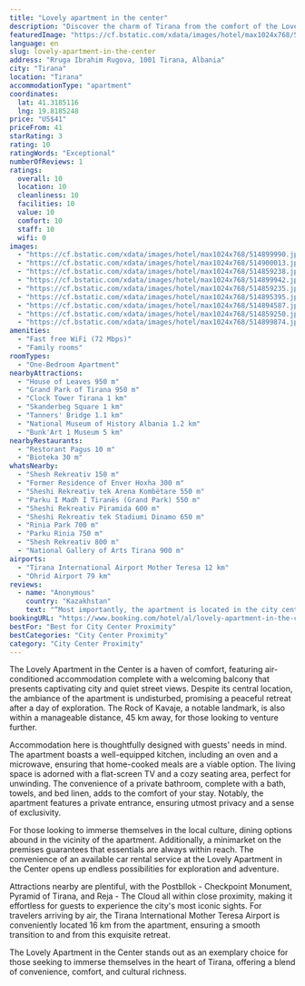 ```yaml
---
title: "Lovely apartment in the center"
description: "Discover the charm of Tirana from the comfort of the Lovely Apartment in the Center, a prime choice for travelers seeking both convenience and tranquility."
featuredImage: "https://cf.bstatic.com/xdata/images/hotel/max1024x768/514899990.jpg?k=a4a8988a6c518a5f177937ccd296bd89814b7b0ad6a398e8999d206b09cb87d4&o=&hp=1"
language: en
slug: lovely-apartment-in-the-center
address: "Rruga Ibrahim Rugova, 1001 Tirana, Albania"
city: "Tirana"
location: "Tirana"
accommodationType: "apartment"
coordinates:
  lat: 41.3185116
  lng: 19.8185248
price: "US$41"
priceFrom: 41
starRating: 3
rating: 10
ratingWords: "Exceptional"
numberOfReviews: 1
ratings:
  overall: 10
  location: 10
  cleanliness: 10
  facilities: 10
  value: 10
  comfort: 10
  staff: 10
  wifi: 0
images:
  - "https://cf.bstatic.com/xdata/images/hotel/max1024x768/514899990.jpg?k=a4a8988a6c518a5f177937ccd296bd89814b7b0ad6a398e8999d206b09cb87d4&o=&hp=1"
  - "https://cf.bstatic.com/xdata/images/hotel/max1024x768/514900013.jpg?k=6cb170cc75eb284239e486f19975a878634a06db36e29460c1c5e27eec4c8622&o=&hp=1"
  - "https://cf.bstatic.com/xdata/images/hotel/max1024x768/514859238.jpg?k=97edaf96699ff53d1e7c1704381466da17942c9c235e84b4246f18dc52db633a&o=&hp=1"
  - "https://cf.bstatic.com/xdata/images/hotel/max1024x768/514899942.jpg?k=af661040ece0de14b7b453136a6fe713553f1795cc4ebfa1e03c859e77ff5f9e&o=&hp=1"
  - "https://cf.bstatic.com/xdata/images/hotel/max1024x768/514859235.jpg?k=b0f969f321662d2288d2ea5dd05456f6a72db13c3d666e70a84538523e58a656&o=&hp=1"
  - "https://cf.bstatic.com/xdata/images/hotel/max1024x768/514895395.jpg?k=3afd5d04362a860f33e4cf10d447d7beb0bb7a80030e5226735417b60529e2d5&o=&hp=1"
  - "https://cf.bstatic.com/xdata/images/hotel/max1024x768/514894587.jpg?k=79f1c1baa7fa80d9691d06e61ad102fa5995ff8a7241893545924a330661aca4&o=&hp=1"
  - "https://cf.bstatic.com/xdata/images/hotel/max1024x768/514859250.jpg?k=3dc7a16c0263a0e5a54187eeef8467a40d9158cc89a79bd0583f0c7eadf350a2&o=&hp=1"
  - "https://cf.bstatic.com/xdata/images/hotel/max1024x768/514899874.jpg?k=5d7e2060260001384e9ec13c1d18855382abab2c92b9c5f7dc97c20576dfb319&o=&hp=1"
amenities:
  - "Fast free WiFi (72 Mbps)"
  - "Family rooms"
roomTypes:
  - "One-Bedroom Apartment"
nearbyAttractions:
  - "House of Leaves 950 m"
  - "Grand Park of Tirana 950 m"
  - "Clock Tower Tirana 1 km"
  - "Skanderbeg Square 1 km"
  - "Tanners' Bridge 1.1 km"
  - "National Museum of History Albania 1.2 km"
  - "Bunk'Art 1 Museum 5 km"
nearbyRestaurants:
  - "Restorant Pagus 10 m"
  - "Bioteka 30 m"
whatsNearby:
  - "Shesh Rekreativ 150 m"
  - "Former Residence of Enver Hoxha 300 m"
  - "Sheshi Rekreativ tek Arena Kombëtare 550 m"
  - "Parku I Madh I Tiranës (Grand Park) 550 m"
  - "Sheshi Rekreativ Piramida 600 m"
  - "Sheshi Rekreativ tek Stadiumi Dinamo 650 m"
  - "Rinia Park 700 m"
  - "Parku Rinia 750 m"
  - "Shesh Rekreativ 800 m"
  - "National Gallery of Arts Tirana 900 m"
airports:
  - "Tirana International Airport Mother Teresa 12 km"
  - "Ohrid Airport 79 km"
reviews:
  - name: "Anonymous"
    country: "Kazakhstan"
    text: "“Most importantly, the apartment is located in the city center, within walking distance of grocery stores, shopping centers, ATMs, banks, pharmacies, restaurants, bars etc…The apartment is clean, well located. The owners of the apartment are very...”"
bookingURL: "https://www.booking.com/hotel/al/lovely-apartment-in-the-center.en-gb.html?aid=8035640"
bestFor: "Best for City Center Proximity"
bestCategories: "City Center Proximity"
category: "City Center Proximity"
---
```


The Lovely Apartment in the Center is a haven of comfort, featuring air-conditioned accommodation complete with a welcoming balcony that presents captivating city and quiet street views. Despite its central location, the ambiance of the apartment is undisturbed, promising a peaceful retreat after a day of exploration. The Rock of Kavaje, a notable landmark, is also within a manageable distance, 45 km away, for those looking to venture further.

Accommodation here is thoughtfully designed with guests' needs in mind. The apartment boasts a well-equipped kitchen, including an oven and a microwave, ensuring that home-cooked meals are a viable option. The living space is adorned with a flat-screen TV and a cozy seating area, perfect for unwinding. The convenience of a private bathroom, complete with a bath, towels, and bed linen, adds to the comfort of your stay. Notably, the apartment features a private entrance, ensuring utmost privacy and a sense of exclusivity.

For those looking to immerse themselves in the local culture, dining options abound in the vicinity of the apartment. Additionally, a minimarket on the premises guarantees that essentials are always within reach. The convenience of an available car rental service at the Lovely Apartment in the Center opens up endless possibilities for exploration and adventure.

Attractions nearby are plentiful, with the Postbllok - Checkpoint Monument, Pyramid of Tirana, and Reja - The Cloud all within close proximity, making it effortless for guests to experience the city's most iconic sights. For travelers arriving by air, the Tirana International Mother Teresa Airport is conveniently located 16 km from the apartment, ensuring a smooth transition to and from this exquisite retreat.

The Lovely Apartment in the Center stands out as an exemplary choice for those seeking to immerse themselves in the heart of Tirana, offering a blend of convenience, comfort, and cultural richness.